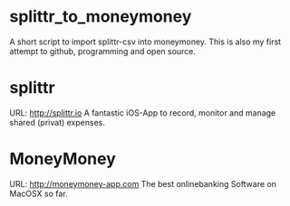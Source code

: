 # splittr_to_moneymoney
A short script to import splittr-csv into moneymoney.
This is also my first attempt to github, programming and open source.

# splittr
URL: http://splittr.io
A fantastic iOS-App to record, monitor and manage shared (privat) expenses.

# MoneyMoney
URL: http://moneymoney-app.com
The best onlinebanking Software on MacOSX so far.
